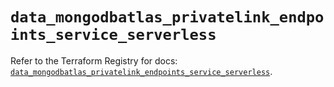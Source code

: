 # `data_mongodbatlas_privatelink_endpoints_service_serverless`

Refer to the Terraform Registry for docs: [`data_mongodbatlas_privatelink_endpoints_service_serverless`](https://registry.terraform.io/providers/mongodb/mongodbatlas/1.18.1/docs/data-sources/privatelink_endpoints_service_serverless).
